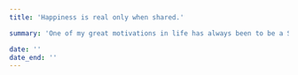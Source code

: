 ```yaml
---
title: 'Happiness is real only when shared.'

summary: 'One of my great motivations in life has always been to be a Scout. I do believe that we have to leave our piece of the world a little better than we found it.'

date: ''
date_end: ''
---
```

